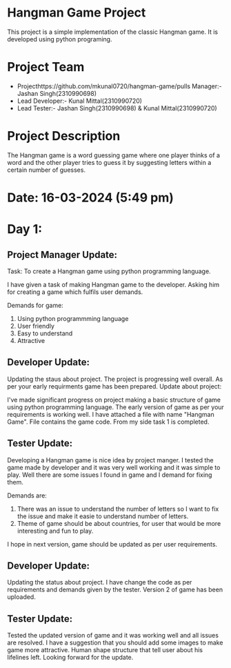 # Hangman Game Project 
This project is a simple implementation of the classic Hangman game. It is developed using python programing.

# Project Team
- Projecthttps://github.com/mkunal0720/hangman-game/pulls Manager:- Jashan Singh(2310990698)
- Lead Developer:- Kunal Mittal(2310990720)
- Lead Tester:- Jashan Singh(2310990698) & Kunal Mittal(2310990720)

# Project Description
The Hangman game is a word guessing game where one player thinks of a word and the other player tries to guess it by suggesting letters within a certain number of guesses.


# Date: 16-03-2024 (5:49 pm)
# Day 1:

## Project Manager Update:

Task: To create a Hangman game using python programming language.

I have given a task of making Hangman game to the developer. Asking him for creating a game which fulfils user demands.

Demands for game:
1. Using python programmming language
2. User friendly 
3. Easy to understand
4. Attractive





## Developer Update: 
Updating the staus about project. The project is progressing well overall. As per your early requirments game has been prepared. Update about project:

I've made significant progress on project making a basic structure of game using python programming language. The early version of game as per your requirements is working well.
I have attached a file with name "Hangman Game". File contains the game code.
From my side task 1 is completed.









## Tester Update:
Developing a Hangman game is nice idea by project manger. I tested the game made by developer and it was very well working and it was simple to play. Well there are some issues I found in game and I demand for fixing them.

Demands are:
1. There was an issue to understand the number of letters so I want to fix the issue and make it easie to understand number of letters.
2. Theme of game should be about countries, for user that would be more interesting and fun to play.

I hope in next version, game should be updated as per user requirements.


## Developer Update:

Updating the status about project. I have change the code as per requirements and demands given by the tester.
Version 2 of game has been uploaded.

## Tester Update:

Tested the updated version of game and it was working well and all issues are resolved.
I have a suggestion that you should add some images to make game more attractive. Human shape structure that tell user about his lifelines left.
Looking forward for the update.




   






